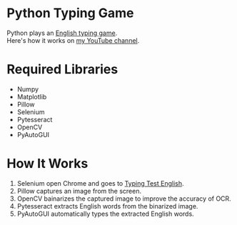 # Python Typing Game
Python plays an [English typing game](https://10fastfingers.com/typing-test/english).<br>
Here's how it works on [my YouTube channel](https://www.youtube.com/watch?v=t3jwDWAF5y0).

# Required Libraries
- Numpy
- Matplotlib
- Pillow
- Selenium
- Pytesseract
- OpenCV
- PyAutoGUI

# How It Works
1. Selenium open Chrome and goes to [Typing Test English](https://10fastfingers.com/typing-test/english).
2. Pillow captures an image from the screen.
3. OpenCV bainarizes the captured image to improve the accuracy of OCR.
4. Pytesseract extracts English words from the binarized image.
5. PyAutoGUI automatically types the extracted English words.
